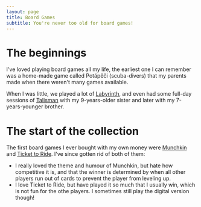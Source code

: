 ```yaml
---
layout: page
title: Board Games
subtitle: You're never too old for board games!
---
```

# The beginnings
I've loved playing board games all my life, the earliest one I can remember was a home-made game called Potápěči (scuba-divers) that my parents made when there weren't many games available.

When I was little, we played a lot of [Labyrinth](https://boardgamegeek.com/boardgame/1219/labyrinth), and even had some full-day sessions of [Talisman](https://boardgamegeek.com/boardgame/714/talisman) with my 9-years-older sister and later with my 7-years-younger brother.

# The start of the collection
The first board games I ever bought with my own money were [Munchkin](https://boardgamegeek.com/boardgame/1927/munchkin) and [Ticket to Ride](https://boardgamegeek.com/boardgame/9209/ticket-to-ride). I've since gotten rid of both of them:
- I really loved the theme and humour of Munchkin, but hate how competitive it is, and that the winner is determined by when all other players run out of cards to prevent the player from leveling up.
- I love Ticket to Ride, but have played it so much that I usually win, which is not fun for the othe players. I sometimes still play the digital version though!

